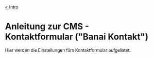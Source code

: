 [&lt; Intro](./wp-admin)

# Anleitung zur CMS - Kontaktformular ("Banai Kontakt")

Hier werden die Einstellungen fürs Kontaktformular aufgelistet.



